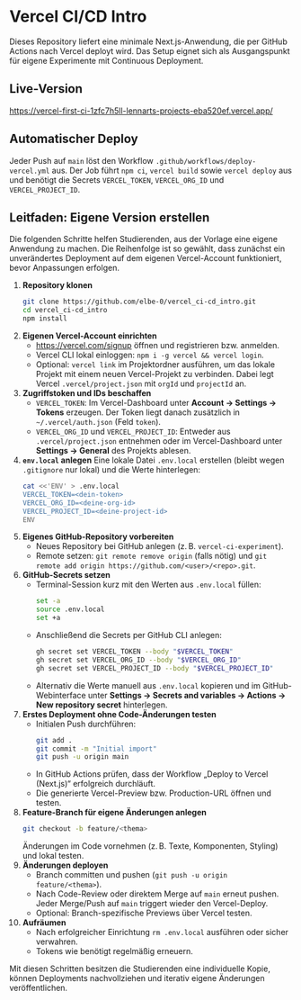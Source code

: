 # Vercel CI/CD Intro

Dieses Repository liefert eine minimale Next.js-Anwendung, die per GitHub Actions nach Vercel deployt wird. Das Setup eignet sich als Ausgangspunkt für eigene Experimente mit Continuous Deployment.

## Live-Version

https://vercel-first-ci-1zfc7h5ll-lennarts-projects-eba520ef.vercel.app/

## Automatischer Deploy

Jeder Push auf `main` löst den Workflow `.github/workflows/deploy-vercel.yml` aus. Der Job führt `npm ci`, `vercel build` sowie `vercel deploy` aus und benötigt die Secrets `VERCEL_TOKEN`, `VERCEL_ORG_ID` und `VERCEL_PROJECT_ID`.

## Leitfaden: Eigene Version erstellen

Die folgenden Schritte helfen Studierenden, aus der Vorlage eine eigene Anwendung zu machen. Die Reihenfolge ist so gewählt, dass zunächst ein unverändertes Deployment auf dem eigenen Vercel-Account funktioniert, bevor Anpassungen erfolgen.

1. **Repository klonen**
   ```bash
   git clone https://github.com/elbe-0/vercel_ci-cd_intro.git
   cd vercel_ci-cd_intro
   npm install
   ```
2. **Eigenen Vercel-Account einrichten**
   - https://vercel.com/signup öffnen und registrieren bzw. anmelden.
   - Vercel CLI lokal einloggen: `npm i -g vercel && vercel login`.
   - Optional: `vercel link` im Projektordner ausführen, um das lokale Projekt mit einem neuen Vercel-Projekt zu verbinden. Dabei legt Vercel `.vercel/project.json` mit `orgId` und `projectId` an.
3. **Zugriffstoken und IDs beschaffen**
   - `VERCEL_TOKEN`: Im Vercel-Dashboard unter **Account → Settings → Tokens** erzeugen. Der Token liegt danach zusätzlich in `~/.vercel/auth.json` (Feld `token`).
   - `VERCEL_ORG_ID` und `VERCEL_PROJECT_ID`: Entweder aus `.vercel/project.json` entnehmen oder im Vercel-Dashboard unter **Settings → General** des Projekts ablesen.
4. **`env.local` anlegen**
   Eine lokale Datei `.env.local` erstellen (bleibt wegen `.gitignore` nur lokal) und die Werte hinterlegen:
   ```bash
   cat <<'ENV' > .env.local
   VERCEL_TOKEN=<dein-token>
   VERCEL_ORG_ID=<deine-org-id>
   VERCEL_PROJECT_ID=<deine-project-id>
   ENV
   ```
5. **Eigenes GitHub-Repository vorbereiten**
   - Neues Repository bei GitHub anlegen (z. B. `vercel-ci-experiment`).
   - Remote setzen: `git remote remove origin` (falls nötig) und `git remote add origin https://github.com/<user>/<repo>.git`.
6. **GitHub-Secrets setzen**
   - Terminal-Session kurz mit den Werten aus `.env.local` füllen:
     ```bash
     set -a
     source .env.local
     set +a
     ```
   - Anschließend die Secrets per GitHub CLI anlegen:
     ```bash
     gh secret set VERCEL_TOKEN --body "$VERCEL_TOKEN"
     gh secret set VERCEL_ORG_ID --body "$VERCEL_ORG_ID"
     gh secret set VERCEL_PROJECT_ID --body "$VERCEL_PROJECT_ID"
     ```
   - Alternativ die Werte manuell aus `.env.local` kopieren und im GitHub-Webinterface unter **Settings → Secrets and variables → Actions → New repository secret** hinterlegen.
7. **Erstes Deployment ohne Code-Änderungen testen**
   - Initialen Push durchführen:
     ```bash
     git add .
     git commit -m "Initial import"
     git push -u origin main
     ```
   - In GitHub Actions prüfen, dass der Workflow „Deploy to Vercel (Next.js)“ erfolgreich durchläuft.
   - Die generierte Vercel-Preview bzw. Production-URL öffnen und testen.
8. **Feature-Branch für eigene Änderungen anlegen**
   ```bash
   git checkout -b feature/<thema>
   ```
   Änderungen im Code vornehmen (z. B. Texte, Komponenten, Styling) und lokal testen.
9. **Änderungen deployen**
   - Branch committen und pushen (`git push -u origin feature/<thema>`).
   - Nach Code-Review oder direktem Merge auf `main` erneut pushen. Jeder Merge/Push auf `main` triggert wieder den Vercel-Deploy.
   - Optional: Branch-spezifische Previews über Vercel testen.
10. **Aufräumen**
    - Nach erfolgreicher Einrichtung `rm .env.local` ausführen oder sicher verwahren.
    - Tokens wie benötigt regelmäßig erneuern.

Mit diesen Schritten besitzen die Studierenden eine individuelle Kopie, können Deployments nachvollziehen und iterativ eigene Änderungen veröffentlichen.
